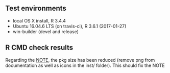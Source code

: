 ## Test environments
* local OS X install, R 3.4.4
* Ubuntu 16.04.6 LTS (on travis-ci), R 3.6.1 (2017-01-27)
* win-builder (devel and release)

## R CMD check results
Regarding the [NOTE](https://www.r-project.org/nosvn/R.check/r-patched-solaris-x86/shinyMobile-00check.html), the pkg size has been reduced (remove png from documentation as well as icons in the inst/ folder). This should fix the NOTE
